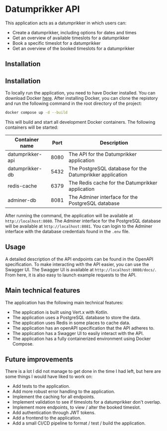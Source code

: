 # Datumprikker API

This application acts as a datumprikker in which users can:
* Create a datumprikker, including options for dates and times
* Get an overview of available timeslots for a datumprikker
* Book a specific timeslot for a datumprikker
* Get an overview of the booked timeslots for a datumprikker

## Installation

## Installation
To locally run the application, you need to have Docker installed. You can download Docker [here](https://docs.docker.com/get-docker/). After installing Docker, you can clone the repistory and run the following command in the root directory of the project:
```bash
docker compose up -d --build
```
This will build and start all development Docker containers. The following containers will be started:
<!-- Create a table with container - port - description -->
| Container name | Port | Description |
| --- | --- | --- |
| datumprikker-api | 8080 | The API for the Datumprikker application |
| datumprikker-db | 5432 | The PostgreSQL database for the Datumprikker application |
| redis-cache | 6379 | The Redis cache for the Datumprikker application |
| adminer-db | 8081 | The Adminer interface for the PostgreSQL database |

After running the command, the application will be available at `http://localhost:8080`. The Adminer interface for the PostgreSQL database will be available at `http://localhost:8081`. You can login to the Adminer interface with the database credentials found in the `.env` file.

## Usage
A detailed description of the API endpoints can be found in the OpenAPI specification. To make interacting with the API easier, you can use the Swagger UI. The Swagger UI is available at `http://localhost:8080/docs/`. From here, it is also easy to launch example requests to the API.

## Main technical features
The application has the following main technical features:
* The application is built using Vert.x with Kotlin.
* The application uses a PostgreSQL database to store the data.
* The application uses Redis in some places to cache data.
* The application has an openAPI specification that the API adheres to.
* The application has a Swagger UI to easily interact with the API.
* The application has a fully containerized environment using Docker Compose.

## Future improvements
There is a lot I did not manage to get done in the time I had left, but here are some things I would have liked to work on:
* Add tests to the application.
* Add more robust error handling to the application.
* Implement the caching for all endpoints.
* Implement validation to see if timeslots for a datumprikker don't overlap.
* Implement more endpoints, to view / alter the booked timeslot.
* Add authentication through JWT tokens.
* Add a frontend to the application.
* Add a small CI/CD pipeline to format / test / build the application.
